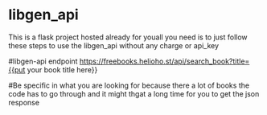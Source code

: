# libgen_api

This is a flask project hosted already for youall you need is to just follow these steps to use the libgen_api without any charge or api_key

#libgen-api endpoint
https://freebooks.helioho.st/api/search_book?title={{put your book title here}}

#Be specific in what you are looking for because there a lot of books the code has to go through and it might thgat a long time for you to get the json response
